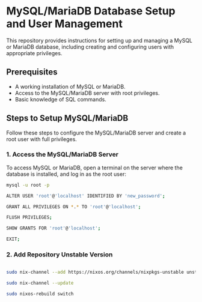 # MySQL/MariaDB Database Setup and User Management

This repository provides instructions for setting up and managing a MySQL or MariaDB database, including creating and configuring users with appropriate privileges.

## Prerequisites

- A working installation of MySQL or MariaDB.
- Access to the MySQL/MariaDB server with root privileges.
- Basic knowledge of SQL commands.

## Steps to Setup MySQL/MariaDB

Follow these steps to configure the MySQL/MariaDB server and create a root user with full privileges.

### 1. Access the MySQL/MariaDB Server

To access MySQL or MariaDB, open a terminal on the server where the database is installed, and log in as the root user:

```bash
mysql -u root -p

ALTER USER 'root'@'localhost' IDENTIFIED BY 'new_password';

GRANT ALL PRIVILEGES ON *.* TO 'root'@'localhost';

FLUSH PRIVILEGES;

SHOW GRANTS FOR 'root'@'localhost';

EXIT;

```
### 2. Add Repository Unstable Version

```bash

sudo nix-channel --add https://nixos.org/channels/nixpkgs-unstable unstable

sudo nix-channel --update

sudo nixos-rebuild switch

```
